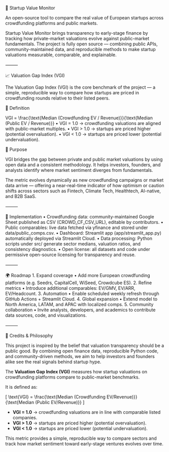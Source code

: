 🧮 Startup Value Monitor

An open-source tool to compare the real value of European startups across crowdfunding platforms and public markets.

Startup Value Monitor brings transparency to early-stage finance by tracking how private-market valuations evolve against public-market fundamentals.
The project is fully open source — combining public APIs, community-maintained data, and reproducible methods to make startup valuations measurable, comparable, and explainable.

⸻

📈 Valuation Gap Index (VGI)

The Valuation Gap Index (VGI) is the core benchmark of the project — a simple, reproducible way to compare how startups are priced in crowdfunding rounds relative to their listed peers.

🔹 Definition

VGI = \frac{\text{Median (Crowdfunding EV / Revenue)}}{\text{Median (Public EV / Revenue)}}
	•	VGI = 1.0 → crowdfunding valuations are aligned with public-market multiples.
	•	VGI > 1.0 → startups are priced higher (potential overvaluation).
	•	VGI < 1.0 → startups are priced lower (potential undervaluation).

🔹 Purpose

VGI bridges the gap between private and public market valuations by using open data and a consistent methodology.
It helps investors, founders, and analysts identify where market sentiment diverges from fundamentals.

The metric evolves dynamically as new crowdfunding campaigns or market data arrive — offering a near-real-time indicator of how optimism or caution shifts across sectors such as Fintech, Climate Tech, Healthtech, AI-native, and B2B SaaS.

⸻

🔧 Implementation
	•	Crowdfunding data: community-maintained Google Sheet published as CSV (CROWD_CF_CSV_URL), editable by contributors.
	•	Public comparables: live data fetched via yfinance and stored under data/public_comps.csv.
	•	Dashboard: Streamlit app (app/streamlit_app.py) automatically deployed via Streamlit Cloud.
	•	Data processing: Python scripts under src/ generate sector medians, valuation ratios, and consistency diagnostics.
	•	Open license: all datasets and code under permissive open-source licensing for transparency and reuse.

⸻

🌍 Roadmap
	1.	Expand coverage
	•	Add more European crowdfunding platforms (e.g. Seedrs, CapitalCell, WiSeed, Crowdcube ES).
	2.	Refine metrics
	•	Introduce additional comparables: EV/GMV, EV/ARR, EV/Headcount.
	3.	Automation
	•	Enable scheduled weekly refresh through GitHub Actions + Streamlit Cloud.
	4.	Global expansion
	•	Extend model to North America, LATAM, and APAC with localized comps.
	5.	Community collaboration
	•	Invite analysts, developers, and academics to contribute data sources, code, and visualizations.

⸻

🧠 Credits & Philosophy

This project is inspired by the belief that valuation transparency should be a public good.
By combining open finance data, reproducible Python code, and community-driven methods, we aim to help investors and founders alike see the real signals behind startup hype.

The **Valuation Gap Index (VGI)** measures how startup valuations on crowdfunding platforms compare to public-market benchmarks.

It is defined as:

\[
\text{VGI} = \frac{\text{Median (Crowdfunding EV/Revenue)}}{\text{Median (Public EV/Revenue)}}
\]

- **VGI = 1.0** → crowdfunding valuations are in line with comparable listed companies.  
- **VGI > 1.0** → startups are priced higher (potential overvaluation).  
- **VGI < 1.0** → startups are priced lower (potential undervaluation).

This metric provides a simple, reproducible way to compare sectors and track how market sentiment toward early-stage ventures evolves over time.
